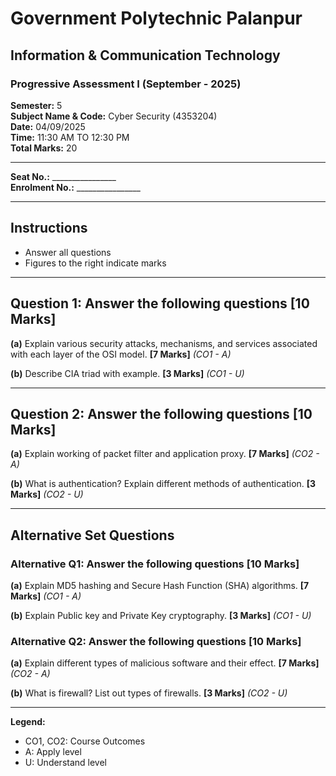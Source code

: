 # Government Polytechnic Palanpur

## Information & Communication Technology

### Progressive Assessment I (September - 2025)

**Semester:** 5  
**Subject Name & Code:** Cyber Security (4353204)  
**Date:** 04/09/2025  
**Time:** 11:30 AM TO 12:30 PM  
**Total Marks:** 20

---

**Seat No.:** ________________  
**Enrolment No.:** ________________

---

## Instructions

- Answer all questions
- Figures to the right indicate marks

---

## Question 1: Answer the following questions [10 Marks]

**(a)** Explain various security attacks, mechanisms, and services associated with each layer of the OSI model. **[7 Marks]** *(CO1 - A)*

**(b)** Describe CIA triad with example. **[3 Marks]** *(CO1 - U)*

---

## Question 2: Answer the following questions [10 Marks]

**(a)** Explain working of packet filter and application proxy. **[7 Marks]** *(CO2 - A)*

**(b)** What is authentication? Explain different methods of authentication. **[3 Marks]** *(CO2 - U)*

---

## Alternative Set Questions

### Alternative Q1: Answer the following questions [10 Marks]

**(a)** Explain MD5 hashing and Secure Hash Function (SHA) algorithms. **[7 Marks]** *(CO1 - A)*

**(b)** Explain Public key and Private Key cryptography. **[3 Marks]** *(CO1 - U)*

### Alternative Q2: Answer the following questions [10 Marks]

**(a)** Explain different types of malicious software and their effect. **[7 Marks]** *(CO2 - A)*

**(b)** What is firewall? List out types of firewalls. **[3 Marks]** *(CO2 - U)*

---

**Legend:**

- CO1, CO2: Course Outcomes
- A: Apply level
- U: Understand level